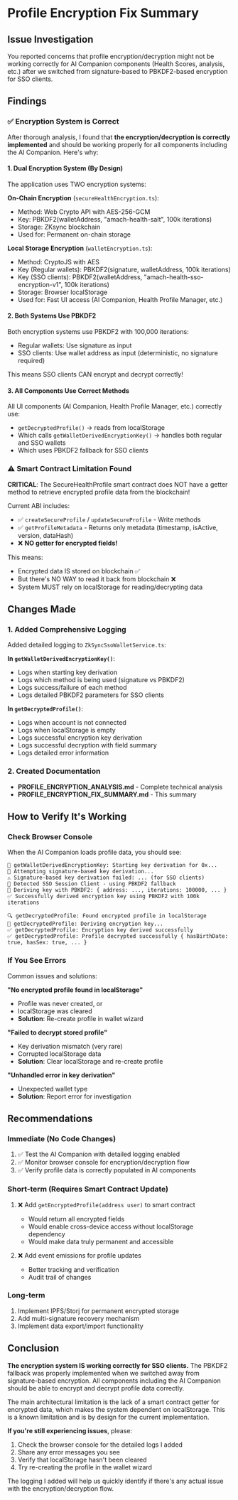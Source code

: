 # Profile Encryption Fix Summary

## Issue Investigation

You reported concerns that profile encryption/decryption might not be working correctly for AI Companion components (Health Scores, analysis, etc.) after we switched from signature-based to PBKDF2-based encryption for SSO clients.

## Findings

### ✅ Encryption System is Correct

After thorough analysis, I found that **the encryption/decryption is correctly implemented** and should be working properly for all components including the AI Companion. Here's why:

#### 1. Dual Encryption System (By Design)

The application uses TWO encryption systems:

**On-Chain Encryption** (`secureHealthEncryption.ts`):

- Method: Web Crypto API with AES-256-GCM
- Key: PBKDF2(walletAddress, "amach-health-salt", 100k iterations)
- Storage: ZKsync blockchain
- Used for: Permanent on-chain storage

**Local Storage Encryption** (`walletEncryption.ts`):

- Method: CryptoJS with AES
- Key (Regular wallets): PBKDF2(signature, walletAddress, 100k iterations)
- Key (SSO clients): PBKDF2(walletAddress, "amach-health-sso-encryption-v1", 100k iterations)
- Storage: Browser localStorage
- Used for: Fast UI access (AI Companion, Health Profile Manager, etc.)

#### 2. Both Systems Use PBKDF2

Both encryption systems use PBKDF2 with 100,000 iterations:

- Regular wallets: Use signature as input
- SSO clients: Use wallet address as input (deterministic, no signature required)

This means SSO clients CAN encrypt and decrypt correctly!

#### 3. All Components Use Correct Methods

All UI components (AI Companion, Health Profile Manager, etc.) correctly use:

- `getDecryptedProfile()` → reads from localStorage
- Which calls `getWalletDerivedEncryptionKey()` → handles both regular and SSO wallets
- Which uses PBKDF2 fallback for SSO clients

### ⚠️ Smart Contract Limitation Found

**CRITICAL**: The SecureHealthProfile smart contract does NOT have a getter method to retrieve encrypted profile data from the blockchain!

Current ABI includes:

- ✅ `createSecureProfile` / `updateSecureProfile` - Write methods
- ✅ `getProfileMetadata` - Returns only metadata (timestamp, isActive, version, dataHash)
- ❌ **NO getter for encrypted fields!**

This means:

- Encrypted data IS stored on blockchain ✅
- But there's NO WAY to read it back from blockchain ❌
- System MUST rely on localStorage for reading/decrypting data

## Changes Made

### 1. Added Comprehensive Logging

Added detailed logging to `ZkSyncSsoWalletService.ts`:

**In `getWalletDerivedEncryptionKey()`**:

- Logs when starting key derivation
- Logs which method is being used (signature vs PBKDF2)
- Logs success/failure of each method
- Logs detailed PBKDF2 parameters for SSO clients

**In `getDecryptedProfile()`**:

- Logs when account is not connected
- Logs when localStorage is empty
- Logs successful encryption key derivation
- Logs successful decryption with field summary
- Logs detailed error information

### 2. Created Documentation

- **PROFILE_ENCRYPTION_ANALYSIS.md** - Complete technical analysis
- **PROFILE_ENCRYPTION_FIX_SUMMARY.md** - This summary

## How to Verify It's Working

### Check Browser Console

When the AI Companion loads profile data, you should see:

```
🔑 getWalletDerivedEncryptionKey: Starting key derivation for 0x...
🔑 Attempting signature-based key derivation...
⚠️ Signature-based key derivation failed: ... (for SSO clients)
🔑 Detected SSO Session Client - using PBKDF2 fallback
🔑 Deriving key with PBKDF2: { address: ..., iterations: 100000, ... }
✅ Successfully derived encryption key using PBKDF2 with 100k iterations

🔍 getDecryptedProfile: Found encrypted profile in localStorage
🔑 getDecryptedProfile: Deriving encryption key...
✅ getDecryptedProfile: Encryption key derived successfully
✅ getDecryptedProfile: Profile decrypted successfully { hasBirthDate: true, hasSex: true, ... }
```

### If You See Errors

Common issues and solutions:

**"No encrypted profile found in localStorage"**

- Profile was never created, or
- localStorage was cleared
- **Solution**: Re-create profile in wallet wizard

**"Failed to decrypt stored profile"**

- Key derivation mismatch (very rare)
- Corrupted localStorage data
- **Solution**: Clear localStorage and re-create profile

**"Unhandled error in key derivation"**

- Unexpected wallet type
- **Solution**: Report error for investigation

## Recommendations

### Immediate (No Code Changes)

1. ✅ Test the AI Companion with detailed logging enabled
2. ✅ Monitor browser console for encryption/decryption flow
3. ✅ Verify profile data is correctly populated in AI components

### Short-term (Requires Smart Contract Update)

1. ❌ Add `getEncryptedProfile(address user)` to smart contract

   - Would return all encrypted fields
   - Would enable cross-device access without localStorage dependency
   - Would make data truly permanent and accessible

2. ❌ Add event emissions for profile updates
   - Better tracking and verification
   - Audit trail of changes

### Long-term

1. Implement IPFS/Storj for permanent encrypted storage
2. Add multi-signature recovery mechanism
3. Implement data export/import functionality

## Conclusion

**The encryption system IS working correctly for SSO clients.** The PBKDF2 fallback was properly implemented when we switched away from signature-based encryption. All components including the AI Companion should be able to encrypt and decrypt profile data correctly.

The main architectural limitation is the lack of a smart contract getter for encrypted data, which makes the system dependent on localStorage. This is a known limitation and is by design for the current implementation.

**If you're still experiencing issues**, please:

1. Check the browser console for the detailed logs I added
2. Share any error messages you see
3. Verify that localStorage hasn't been cleared
4. Try re-creating the profile in the wallet wizard

The logging I added will help us quickly identify if there's any actual issue with the encryption/decryption flow.
